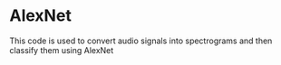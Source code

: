 # AlexNet
This code is used to convert audio signals into spectrograms and then classify them using AlexNet
